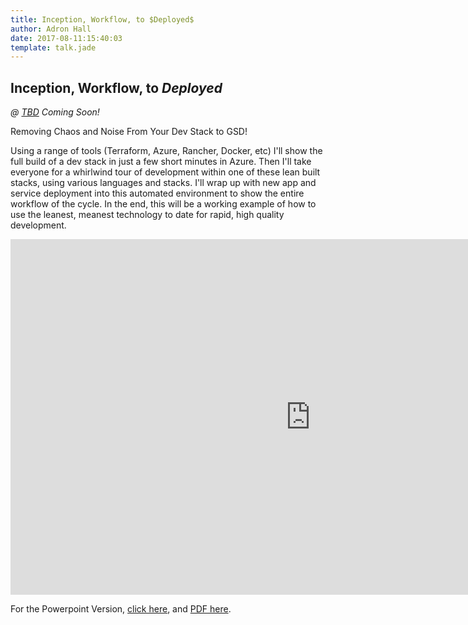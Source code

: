 ```yaml
---
title: Inception, Workflow, to $Deployed$
author: Adron Hall
date: 2017-08-11:15:40:03
template: talk.jade
---
```

## Inception, Workflow, to $Deployed$ 
*@ [TBD](#) Coming Soon!*

Removing Chaos and Noise From Your Dev Stack to GSD!

Using a range of tools (Terraform, Azure, Rancher, Docker, etc) I'll show the full build of a dev stack in just a few short minutes in Azure. Then I'll take everyone for a whirlwind tour of development within one of these lean built stacks, using various languages and stacks. I'll wrap up with new app and service deployment into this automated environment to show the entire workflow of the cycle. In the end, this will be a working example of how to use the leanest, meanest technology to date for rapid, high quality development.

<iframe src="https://docs.google.com/presentation/d/1anYkPpShMz3QzcPjZGVmG_RVyUnOFXfiIcsY1zaBT-8/embed?start=false&loop=false&delayms=3000" frameborder="0" width="960" height="569" allowfullscreen="true" mozallowfullscreen="true" webkitallowfullscreen="true"></iframe>

For the Powerpoint Version, [click here](InceptionWorkflow.pptx), and [PDF here](InceptionWorkflow.pdf).